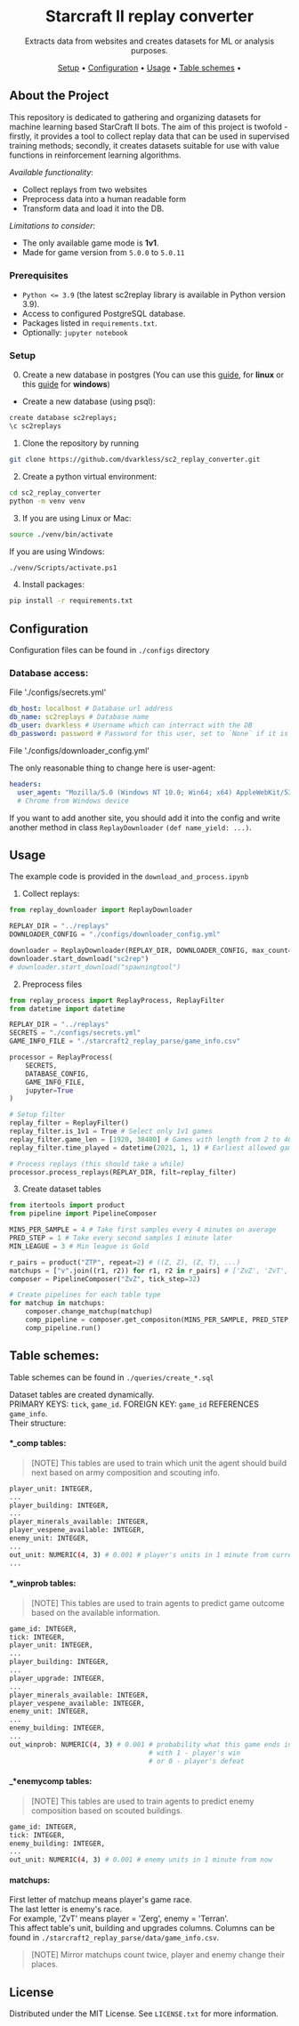<div align="center">

# Starcraft II replay converter

Extracts data from websites and creates datasets for ML or analysis purposes.

[Setup](#setup) •
[Configuration](#configuration) •
[Usage](#usage) •
[Table schemes](#table-schemes) •

</div>

## About the Project
This repository is dedicated to gathering and organizing datasets for machine
learning based StarCraft II bots. The aim of this project is twofold - firstly,
it provides a tool to collect replay data that can be used in supervised training methods; 
secondly, it creates datasets suitable for use with value functions in reinforcement 
learning algorithms.

*Available functionality*:

- Collect replays from two websites
- Preprocess data into a human readable form
- Transform data and load it into the DB.

*Limitations to consider*:  

- The only available game mode is **1v1**.  
- Made for game version from `5.0.0` to `5.0.11`

### Prerequisites
- `Python <= 3.9` (the latest sc2replay library is available in Python version 3.9).  
- Access to configured PostgreSQL database.  
- Packages listed in `requirements.txt`.  
- Optionally: `jupyter notebook`

### Setup
0. Create a new database in postgres (You can use this 
[guide](https://wiki.archlinux.org/title/PostgreSQL), for **linux** or this 
[guide](https://www.postgresqltutorial.com/postgresql-getting-started/install-postgresql/)
for **windows**)
- Create a new database (using psql):

```sh
create database sc2replays;
\c sc2replays
```
1. Clone the repository by running

```sh
git clone https://github.com/dvarkless/sc2_replay_converter.git
```    

2. Create a python virtual environment:

```sh
cd sc2_replay_converter
python -m venv venv
```   
3. If you are using Linux or Mac:

```sh
source ./venv/bin/activate
```  
If you are using Windows:

```sh
./venv/Scripts/activate.ps1
```  
4. Install packages:

```sh
pip install -r requirements.txt
```

## Configuration
Configuration files can be found in `./configs` directory

### Database access:

File './configs/secrets.yml'

```yaml
db_host: localhost # Database url address
db_name: sc2replays # Database name
db_user: dvarkless # Username which can interract with the DB
db_password: password # Password for this user, set to `None` if it is not set
```

File './configs/downloader_config.yml'

The only reasonable thing to change here is user-agent:

```yaml
headers:
  user_agent: "Mozilla/5.0 (Windows NT 10.0; Win64; x64) AppleWebKit/537.36 (KHTML, like Gecko) Chrome/114.0.0.0 Safari/537.36"
  # Chrome from Windows device
```
If you want to add another site, you should add it into the config and write 
another method in class `ReplayDownloader` `(def name_yield: ...)`.

## Usage

The example code is provided in the `download_and_process.ipynb`

1. Collect replays:

```python
from replay_downloader import ReplayDownloader

REPLAY_DIR = "../replays"
DOWNLOADER_CONFIG = "./configs/downloader_config.yml"

downloader = ReplayDownloader(REPLAY_DIR, DOWNLOADER_CONFIG, max_count=500, jupyter=True)
downloader.start_download("sc2rep")
# downloader.start_download("spawningtool")
```
2. Preprocess files

```python
from replay_process import ReplayProcess, ReplayFilter
from datetime import datetime

REPLAY_DIR = "../replays"
SECRETS = "./configs/secrets.yml"
GAME_INFO_FILE = "./starcraft2_replay_parse/game_info.csv"

processor = ReplayProcess(
    SECRETS,
    DATABASE_CONFIG,
    GAME_INFO_FILE,
    jupyter=True
)

# Setup filter
replay_filter = ReplayFilter()
replay_filter.is_1v1 = True # Select only 1v1 games
replay_filter.game_len = [1920, 38400] # Games with length from 2 to 40 mins
replay_filter.time_played = datetime(2021, 1, 1) # Earliest allowed game

# Process replays (this should take a while)
processor.process_replays(REPLAY_DIR, filt=replay_filter)
```

3. Create dataset tables

```python
from itertools import product
from pipeline import PipelineComposer

MINS_PER_SAMPLE = 4 # Take first samples every 4 minutes on average
PRED_STEP = 1 # Take every second samples 1 minute later
MIN_LEAGUE = 3 # Min league is Gold

r_pairs = product("ZTP", repeat=2) # ((Z, Z), (Z, T), ...)
matchups = ["v".join((r1, r2)) for r1, r2 in r_pairs] # ['ZvZ', 'ZvT', ...]
composer = PipelineComposer("ZvZ", tick_step=32)

# Create pipelines for each table type
for matchup in matchups:
    composer.change_matchup(matchup)
    comp_pipeline = composer.get_compositon(MINS_PER_SAMPLE, PRED_STEP, MIN_LEAGUE)
    comp_pipeline.run()

```
## Table schemes:
Table schemes can be found in `./queries/create_*.sql`

Dataset tables are created dynamically.   
PRIMARY KEYS: `tick`, `game_id`.
FOREIGN KEY: `game_id` REFERENCES `game_info`.  
Their structure:   
#### *_comp tables:
> [NOTE]
> This tables are used to train which unit the agent should build next based
> on army composition and scouting info.

```sh
player_unit: INTEGER,
...
player_building: INTEGER,
...
player_minerals_available: INTEGER, 
player_vespene_available: INTEGER, 
enemy_unit: INTEGER,
...
out_unit: NUMERIC(4, 3) # 0.001 # player's units in 1 minute from current tick
...
```

#### *_winprob tables:
> [NOTE]
> This tables are used to train agents to predict game outcome based on
> the available information.

```sh
game_id: INTEGER,
tick: INTEGER,
player_unit: INTEGER,
...
player_building: INTEGER,
...
player_upgrade: INTEGER,
...
player_minerals_available: INTEGER, 
player_vespene_available: INTEGER, 
enemy_unit: INTEGER,
...
enemy_building: INTEGER,
...
out_winprob: NUMERIC(4, 3) # 0.001 # probability what this game ends in 1 minute
								   # with 1 - player's win 
								   # or 0 - player's defeat
```

#### _*enemycomp tables:
> [NOTE]
> This tables are used to train agents to predict enemy composition based
> on scouted buildings.

```sh
game_id: INTEGER,
tick: INTEGER,
enemy_building: INTEGER,
...
out_unit: NUMERIC(4, 3) # 0.001 # enemy units in 1 minute from now
```

#### matchups:
First letter of matchup means player's game race.  
The last letter is enemy's race.  
For example, 'ZvT' means player = 'Zerg', enemy = 'Terran'.  
This affect table's unit, building and upgrades columns. Columns can be found in
`./starcraft2_replay_parse/data/game_info.csv`.  
> [NOTE]
> Mirror matchups count twice, player and enemy change their places.  


## License

Distributed under the MIT License. See `LICENSE.txt` for more information.
